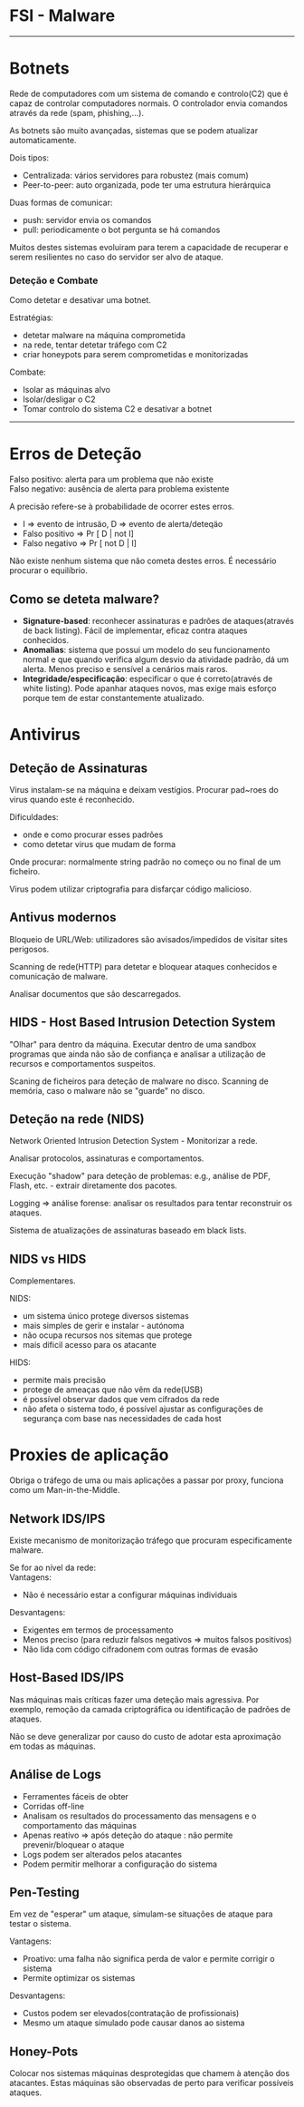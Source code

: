 # FSI - Malware

---

# Botnets

Rede de computadores com um sistema de comando e controlo(C2) que é capaz de controlar computadores normais. O controlador envia comandos através da rede (spam, phishing,...).

As botnets são muito avançadas, sistemas que se podem atualizar automaticamente.

Dois tipos:
- Centralizada: vários servidores para robustez (mais comum)
- Peer-to-peer: auto organizada, pode ter uma estrutura hierárquica

Duas formas de comunicar: 
- push: servidor envia os comandos
- pull: periodicamente o bot pergunta se há comandos

Muitos destes sistemas evoluiram para terem a capacidade de recuperar e serem resilientes no caso do servidor ser alvo de ataque.

### Deteção e Combate

Como detetar e desativar uma botnet.

Estratégias:
- detetar malware na máquina comprometida
- na rede, tentar detetar tráfego com C2
- criar honeypots para serem comprometidas e monitorizadas

Combate:
- Isolar as máquinas alvo
- Isolar/desligar o C2
- Tomar controlo do sistema C2 e desativar a botnet

---

# Erros de Deteção

Falso positivo: alerta para um problema que não existe<br>
Falso negativo: ausência de alerta para problema existente

A precisão refere-se à probabilidade de ocorrer estes erros.

- I => evento de intrusäo, D => evento de alerta/deteqäo
- Falso positivo => Pr [ D | not I]
- Falso negativo => Pr [ not D | I]

Não existe nenhum sistema que não cometa destes erros. É necessário procurar o equilíbrio.

## Como se deteta malware?

- **Signature-based**: reconhecer assinaturas e padrões de ataques(através de back listing). Fácil de implementar, eficaz contra ataques conhecidos.
- **Anomalias**: sistema que possui um modelo do seu funcionamento normal e que quando verifica algum desvio da atividade padrão, dá um alerta. Menos preciso e sensível a cenários mais raros.
- **Integridade/especificação**: especificar o que é correto(através de white listing). Pode apanhar ataques novos, mas exige mais esforço porque tem de estar constantemente atualizado.

# Antivirus

## Deteção de Assinaturas

Virus instalam-se na máquina e deixam vestígios. Procurar pad~roes do virus quando este é reconhecido.

Dificuldades:
- onde e como procurar esses padrões
- como detetar virus que mudam de forma

Onde procurar: normalmente string padrão no começo ou no final de um ficheiro.

Virus podem utilizar criptografia para disfarçar código malicioso.

## Antivus modernos

Bloqueio de URL/Web: utilizadores são avisados/impedidos de visitar sites perigosos.

Scanning de rede(HTTP) para detetar e bloquear ataques conhecidos e comunicação de malware.

Analisar documentos que são descarregados.

## HIDS - Host Based Intrusion Detection System

"Olhar" para dentro da máquina. Executar dentro de uma sandbox programas que ainda não são de confiança e analisar a utilização de recursos e comportamentos suspeitos.

Scaning de ficheiros para deteção de malware no disco.
Scanning de memória, caso o malware não se "guarde" no disco.

## Deteção na rede (NIDS)

Network Oriented Intrusion Detection System - Monitorizar a rede.

Analisar protocolos, assinaturas e comportamentos.

Execução "shadow" para deteção de problemas: e.g., análise de PDF, Flash, etc. - extrair diretamente dos pacotes.

Logging => análise forense: analisar os resultados para tentar reconstruir os ataques.

Sistema de atualizações de assinaturas baseado em black lists.

## NIDS vs HIDS

Complementares.

NIDS:
- um sistema único protege diversos sistemas
- mais simples de gerir e instalar - autónoma
- não ocupa recursos nos sitemas que protege
- mais dificil acesso para os atacante

HIDS:
- permite mais precisão
- protege de ameaças que não vêm da rede(USB)
- é possível observar dados que vem cifrados da rede
- não afeta o sistema todo, é possível ajustar as configurações de segurança com base nas necessidades de cada host

# Proxies de aplicação

Obriga o tráfego de uma ou mais aplicações a passar por proxy, funciona como um Man-in-the-Middle.

## Network IDS/IPS

Existe mecanismo de monitorização tráfego que procuram especificamente malware.

Se for ao nível da rede:<br>
Vantagens:
 - Não é necessário estar a configurar máquinas individuais

Desvantagens:
- Exigentes em termos de processamento
- Menos preciso (para reduzir falsos negativos => muitos falsos positivos)
- Não lida com código cifradonem com outras formas de evasão

## Host-Based IDS/IPS

Nas máquinas mais críticas fazer uma deteção mais agressiva. Por exemplo, remoção da camada criptográfica ou identificação de padrões de ataques.

Não se deve generalizar por causo do custo de adotar esta aproximação em todas as máquinas.

## Análise de Logs

- Ferramentes fáceis de obter
- Corridas off-line
- Analisam os resultados do processamento das mensagens e o comportamento das máquinas
- Apenas reativo => após deteção do ataque : não permite prevenir/bloquear o ataque
- Logs podem ser alterados pelos atacantes
- Podem permitir melhorar a configuração do sistema

## Pen-Testing

Em vez de "esperar" um ataque, simulam-se situações de ataque para testar o sistema.

Vantagens:
- Proativo: uma falha não significa perda de valor e permite corrigir o sistema
- Permite optimizar os sistemas

Desvantagens:
- Custos podem ser elevados(contratação de profissionais)
- Mesmo um ataque simulado pode causar danos ao sistema

## Honey-Pots

Colocar nos sistemas máquinas desprotegidas que chamem à atenção dos atacantes. Estas máquinas são observadas de perto para verificar possíveis ataques.